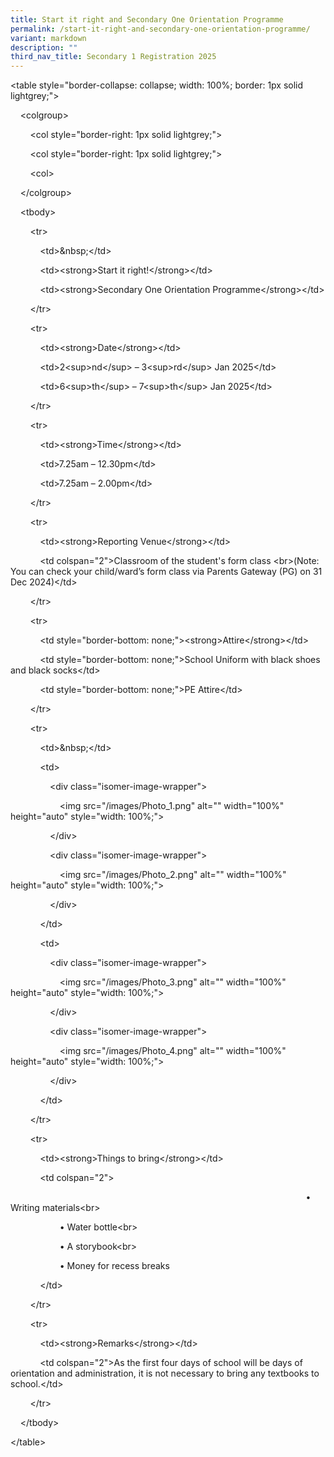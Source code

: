 ```yaml
---
title: Start it right and Secondary One Orientation Programme
permalink: /start-it-right-and-secondary-one-orientation-programme/
variant: markdown
description: ""
third_nav_title: Secondary 1 Registration 2025
---
```

<p>&lt;table style="border-collapse: collapse; width: 100%; border: 1px solid
lightgrey;"&gt;</p>
<p>&nbsp;&nbsp;&nbsp; &lt;colgroup&gt;</p>
<p>&nbsp;&nbsp;&nbsp;&nbsp;&nbsp;&nbsp;&nbsp; &lt;col style="border-right:
1px solid lightgrey;"&gt;</p>
<p>&nbsp;&nbsp;&nbsp;&nbsp;&nbsp;&nbsp;&nbsp; &lt;col style="border-right:
1px solid lightgrey;"&gt;</p>
<p>&nbsp;&nbsp;&nbsp;&nbsp;&nbsp;&nbsp;&nbsp; &lt;col&gt;</p>
<p>&nbsp;&nbsp;&nbsp; &lt;/colgroup&gt;</p>
<p>&nbsp;&nbsp;&nbsp; &lt;tbody&gt;</p>
<p>&nbsp;&nbsp;&nbsp;&nbsp;&nbsp;&nbsp;&nbsp; &lt;tr&gt;</p>
<p>&nbsp;&nbsp;&nbsp;&nbsp;&nbsp;&nbsp;&nbsp;&nbsp;&nbsp;&nbsp;&nbsp; &lt;td&gt;&amp;nbsp;&lt;/td&gt;</p>
<p>&nbsp;&nbsp;&nbsp;&nbsp;&nbsp;&nbsp;&nbsp;&nbsp;&nbsp;&nbsp;&nbsp; &lt;td&gt;&lt;strong&gt;Start
it right!&lt;/strong&gt;&lt;/td&gt;</p>
<p>&nbsp;&nbsp;&nbsp;&nbsp;&nbsp;&nbsp;&nbsp;&nbsp;&nbsp;&nbsp;&nbsp; &lt;td&gt;&lt;strong&gt;Secondary
One Orientation Programme&lt;/strong&gt;&lt;/td&gt;</p>
<p>&nbsp;&nbsp;&nbsp;&nbsp;&nbsp;&nbsp;&nbsp; &lt;/tr&gt;</p>
<p>&nbsp;&nbsp;&nbsp;&nbsp;&nbsp;&nbsp;&nbsp; &lt;tr&gt;</p>
<p>&nbsp;&nbsp;&nbsp;&nbsp;&nbsp;&nbsp;&nbsp;&nbsp;&nbsp;&nbsp;&nbsp; &lt;td&gt;&lt;strong&gt;Date&lt;/strong&gt;&lt;/td&gt;</p>
<p>&nbsp;&nbsp;&nbsp;&nbsp;&nbsp;&nbsp;&nbsp;&nbsp;&nbsp;&nbsp;&nbsp; &lt;td&gt;2&lt;sup&gt;nd&lt;/sup&gt;
– 3&lt;sup&gt;rd&lt;/sup&gt; Jan 2025&lt;/td&gt;</p>
<p>&nbsp;&nbsp;&nbsp;&nbsp;&nbsp;&nbsp;&nbsp;&nbsp;&nbsp;&nbsp;&nbsp; &lt;td&gt;6&lt;sup&gt;th&lt;/sup&gt;
– 7&lt;sup&gt;th&lt;/sup&gt; Jan 2025&lt;/td&gt;</p>
<p>&nbsp;&nbsp;&nbsp;&nbsp;&nbsp;&nbsp;&nbsp; &lt;/tr&gt;</p>
<p>&nbsp;&nbsp;&nbsp;&nbsp;&nbsp;&nbsp;&nbsp; &lt;tr&gt;</p>
<p>&nbsp;&nbsp;&nbsp;&nbsp;&nbsp;&nbsp;&nbsp;&nbsp;&nbsp;&nbsp;&nbsp; &lt;td&gt;&lt;strong&gt;Time&lt;/strong&gt;&lt;/td&gt;</p>
<p>&nbsp;&nbsp;&nbsp;&nbsp;&nbsp;&nbsp;&nbsp;&nbsp;&nbsp;&nbsp;&nbsp; &lt;td&gt;7.25am
– 12.30pm&lt;/td&gt;</p>
<p>&nbsp;&nbsp;&nbsp;&nbsp;&nbsp;&nbsp;&nbsp;&nbsp;&nbsp;&nbsp;&nbsp; &lt;td&gt;7.25am
– 2.00pm&lt;/td&gt;</p>
<p>&nbsp;&nbsp;&nbsp;&nbsp;&nbsp;&nbsp;&nbsp; &lt;/tr&gt;</p>
<p>&nbsp;&nbsp;&nbsp;&nbsp;&nbsp;&nbsp;&nbsp; &lt;tr&gt;</p>
<p>&nbsp;&nbsp;&nbsp;&nbsp;&nbsp;&nbsp;&nbsp;&nbsp;&nbsp;&nbsp;&nbsp; &lt;td&gt;&lt;strong&gt;Reporting
Venue&lt;/strong&gt;&lt;/td&gt;</p>
<p>&nbsp;&nbsp;&nbsp;&nbsp;&nbsp;&nbsp;&nbsp;&nbsp;&nbsp;&nbsp;&nbsp; &lt;td
colspan="2"&gt;Classroom of the student's form class &lt;br&gt;(Note: You
can check your child/ward’s form class via Parents Gateway (PG) on 31 Dec
2024)&lt;/td&gt;</p>
<p>&nbsp;&nbsp;&nbsp;&nbsp;&nbsp;&nbsp;&nbsp; &lt;/tr&gt;</p>
<p>&nbsp;&nbsp;&nbsp;&nbsp;&nbsp;&nbsp;&nbsp; &lt;tr&gt;</p>
<p>&nbsp;&nbsp;&nbsp;&nbsp;&nbsp;&nbsp;&nbsp;&nbsp;&nbsp;&nbsp;&nbsp; &lt;td
style="border-bottom: none;"&gt;&lt;strong&gt;Attire&lt;/strong&gt;&lt;/td&gt;</p>
<p>&nbsp;&nbsp;&nbsp;&nbsp;&nbsp;&nbsp;&nbsp;&nbsp;&nbsp;&nbsp;&nbsp; &lt;td
style="border-bottom: none;"&gt;School Uniform with black shoes and black
socks&lt;/td&gt;</p>
<p>&nbsp;&nbsp;&nbsp;&nbsp;&nbsp;&nbsp;&nbsp;&nbsp;&nbsp;&nbsp;&nbsp; &lt;td
style="border-bottom: none;"&gt;PE Attire&lt;/td&gt;</p>
<p>&nbsp;&nbsp;&nbsp;&nbsp;&nbsp;&nbsp;&nbsp; &lt;/tr&gt;</p>
<p>&nbsp;&nbsp;&nbsp;&nbsp;&nbsp;&nbsp;&nbsp; &lt;tr&gt;</p>
<p>&nbsp;&nbsp;&nbsp;&nbsp;&nbsp;&nbsp;&nbsp;&nbsp;&nbsp;&nbsp;&nbsp; &lt;td&gt;&amp;nbsp;&lt;/td&gt;</p>
<p>&nbsp;&nbsp;&nbsp;&nbsp;&nbsp;&nbsp;&nbsp;&nbsp;&nbsp;&nbsp;&nbsp; &lt;td&gt;</p>
<p>&nbsp;&nbsp;&nbsp;&nbsp;&nbsp;&nbsp;&nbsp;&nbsp;&nbsp;&nbsp;&nbsp;&nbsp;&nbsp;&nbsp;&nbsp;
&lt;div class="isomer-image-wrapper"&gt;</p>
<p>&nbsp;&nbsp;&nbsp;&nbsp;&nbsp;&nbsp;&nbsp;&nbsp;&nbsp;&nbsp;&nbsp;&nbsp;&nbsp;&nbsp;&nbsp;&nbsp;&nbsp;&nbsp;&nbsp;
&lt;img src="/images/Photo_1.png" alt="" width="100%" height="auto" style="width:
100%;"&gt;</p>
<p>&nbsp;&nbsp;&nbsp;&nbsp;&nbsp;&nbsp;&nbsp;&nbsp;&nbsp;&nbsp;&nbsp;&nbsp;&nbsp;&nbsp;&nbsp;
&lt;/div&gt;</p>
<p>&nbsp;&nbsp;&nbsp;&nbsp;&nbsp;&nbsp;&nbsp;&nbsp;&nbsp;&nbsp;&nbsp;&nbsp;&nbsp;&nbsp;&nbsp;
&lt;div class="isomer-image-wrapper"&gt;</p>
<p>&nbsp;&nbsp;&nbsp;&nbsp;&nbsp;&nbsp;&nbsp;&nbsp;&nbsp;&nbsp;&nbsp;&nbsp;&nbsp;&nbsp;&nbsp;&nbsp;&nbsp;&nbsp;&nbsp;
&lt;img src="/images/Photo_2.png" alt="" width="100%" height="auto" style="width:
100%;"&gt;</p>
<p>&nbsp;&nbsp;&nbsp;&nbsp;&nbsp;&nbsp;&nbsp;&nbsp;&nbsp;&nbsp;&nbsp;&nbsp;&nbsp;&nbsp;&nbsp;
&lt;/div&gt;</p>
<p>&nbsp;&nbsp;&nbsp;&nbsp;&nbsp;&nbsp;&nbsp;&nbsp;&nbsp;&nbsp;&nbsp; &lt;/td&gt;</p>
<p>&nbsp;&nbsp;&nbsp;&nbsp;&nbsp;&nbsp;&nbsp;&nbsp;&nbsp;&nbsp;&nbsp; &lt;td&gt;</p>
<p>&nbsp;&nbsp;&nbsp;&nbsp;&nbsp;&nbsp;&nbsp;&nbsp;&nbsp;&nbsp;&nbsp;&nbsp;&nbsp;&nbsp;&nbsp;
&lt;div class="isomer-image-wrapper"&gt;</p>
<p>&nbsp;&nbsp;&nbsp;&nbsp;&nbsp;&nbsp;&nbsp;&nbsp;&nbsp;&nbsp;&nbsp;&nbsp;&nbsp;&nbsp;&nbsp;&nbsp;&nbsp;&nbsp;&nbsp;
&lt;img src="/images/Photo_3.png" alt="" width="100%" height="auto" style="width:
100%;"&gt;</p>
<p>&nbsp;&nbsp;&nbsp;&nbsp;&nbsp;&nbsp;&nbsp;&nbsp;&nbsp;&nbsp;&nbsp;&nbsp;&nbsp;&nbsp;&nbsp;
&lt;/div&gt;</p>
<p>&nbsp;&nbsp;&nbsp;&nbsp;&nbsp;&nbsp;&nbsp;&nbsp;&nbsp;&nbsp;&nbsp;&nbsp;&nbsp;&nbsp;&nbsp;
&lt;div class="isomer-image-wrapper"&gt;</p>
<p>&nbsp;&nbsp;&nbsp;&nbsp;&nbsp;&nbsp;&nbsp;&nbsp;&nbsp;&nbsp;&nbsp;&nbsp;&nbsp;&nbsp;&nbsp;&nbsp;&nbsp;&nbsp;&nbsp;
&lt;img src="/images/Photo_4.png" alt="" width="100%" height="auto" style="width:
100%;"&gt;</p>
<p>&nbsp;&nbsp;&nbsp;&nbsp;&nbsp;&nbsp;&nbsp;&nbsp;&nbsp;&nbsp;&nbsp;&nbsp;&nbsp;&nbsp;&nbsp;
&lt;/div&gt;</p>
<p>&nbsp;&nbsp;&nbsp;&nbsp;&nbsp;&nbsp;&nbsp;&nbsp;&nbsp;&nbsp;&nbsp; &lt;/td&gt;</p>
<p>&nbsp;&nbsp;&nbsp;&nbsp;&nbsp;&nbsp;&nbsp; &lt;/tr&gt;</p>
<p>&nbsp;&nbsp;&nbsp;&nbsp;&nbsp;&nbsp;&nbsp; &lt;tr&gt;</p>
<p>&nbsp;&nbsp;&nbsp;&nbsp;&nbsp;&nbsp;&nbsp;&nbsp;&nbsp;&nbsp;&nbsp; &lt;td&gt;&lt;strong&gt;Things
to bring&lt;/strong&gt;&lt;/td&gt;</p>
<p>&nbsp;&nbsp;&nbsp;&nbsp;&nbsp;&nbsp;&nbsp;&nbsp;&nbsp;&nbsp;&nbsp; &lt;td
colspan="2"&gt;</p>
<p>&nbsp;&nbsp;&nbsp;&nbsp;&nbsp;&nbsp;&nbsp;&nbsp;&nbsp;&nbsp;&nbsp;&nbsp;&nbsp;&nbsp;&nbsp;&nbsp;&nbsp;&nbsp;&nbsp;&nbsp;&nbsp;&nbsp;&nbsp;&nbsp;&nbsp;&nbsp;&nbsp;&nbsp;&nbsp;&nbsp;&nbsp;&nbsp;&nbsp;&nbsp;&nbsp;&nbsp;&nbsp;&nbsp;&nbsp;&nbsp;&nbsp;&nbsp;&nbsp;&nbsp;&nbsp;&nbsp;&nbsp;&nbsp;&nbsp;&nbsp;&nbsp;&nbsp;&nbsp;&nbsp;&nbsp;&nbsp;&nbsp;&nbsp;&nbsp;&nbsp;&nbsp;&nbsp;&nbsp;&nbsp;&nbsp;&nbsp;&nbsp;&nbsp;&nbsp;&nbsp;&nbsp;&nbsp;&nbsp;&nbsp;&nbsp;&nbsp;&nbsp;&nbsp;&nbsp;&nbsp;&nbsp;&nbsp;&nbsp;&nbsp;&nbsp;&nbsp;&nbsp;&nbsp;&nbsp;&nbsp;&nbsp;&nbsp;&nbsp;&nbsp;&nbsp;&nbsp;&nbsp;&nbsp;&nbsp;&nbsp;&nbsp;&nbsp;&nbsp;&nbsp;&nbsp;&nbsp;&nbsp;&nbsp;&nbsp;&nbsp;&nbsp;&nbsp;&nbsp;&nbsp;&nbsp;&nbsp;&nbsp;&nbsp;&nbsp;
• Writing materials&lt;br&gt;</p>
<p>&nbsp;&nbsp;&nbsp;&nbsp;&nbsp;&nbsp;&nbsp;&nbsp;&nbsp;&nbsp;&nbsp;&nbsp;&nbsp;&nbsp;&nbsp;&nbsp;&nbsp;&nbsp;&nbsp;
• Water bottle&lt;br&gt;</p>
<p>&nbsp;&nbsp;&nbsp;&nbsp;&nbsp;&nbsp;&nbsp;&nbsp;&nbsp;&nbsp;&nbsp;&nbsp;&nbsp;&nbsp;&nbsp;&nbsp;&nbsp;&nbsp;&nbsp;
• A storybook&lt;br&gt;</p>
<p>&nbsp;&nbsp;&nbsp;&nbsp;&nbsp;&nbsp;&nbsp;&nbsp;&nbsp;&nbsp;&nbsp;&nbsp;&nbsp;&nbsp;&nbsp;&nbsp;&nbsp;&nbsp;&nbsp;
• Money for recess breaks</p>
<p>&nbsp;&nbsp;&nbsp;&nbsp;&nbsp;&nbsp;&nbsp;&nbsp;&nbsp;&nbsp;&nbsp; &lt;/td&gt;</p>
<p>&nbsp;&nbsp;&nbsp;&nbsp;&nbsp;&nbsp;&nbsp; &lt;/tr&gt;</p>
<p>&nbsp;&nbsp;&nbsp;&nbsp;&nbsp;&nbsp;&nbsp; &lt;tr&gt;</p>
<p>&nbsp;&nbsp;&nbsp;&nbsp;&nbsp;&nbsp;&nbsp;&nbsp;&nbsp;&nbsp;&nbsp; &lt;td&gt;&lt;strong&gt;Remarks&lt;/strong&gt;&lt;/td&gt;</p>
<p>&nbsp;&nbsp;&nbsp;&nbsp;&nbsp;&nbsp;&nbsp;&nbsp;&nbsp;&nbsp;&nbsp; &lt;td
colspan="2"&gt;As the first four days of school will be days of orientation
and administration, it is not necessary to bring any textbooks to school.&lt;/td&gt;</p>
<p>&nbsp;&nbsp;&nbsp;&nbsp;&nbsp;&nbsp;&nbsp; &lt;/tr&gt;</p>
<p>&nbsp;&nbsp;&nbsp; &lt;/tbody&gt;</p>
<p>&lt;/table&gt;</p>